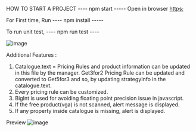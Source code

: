 
HOW TO START A PROJECT
---- npm start -----
Open in browser [https:](http://localhost:3000/)

For First time, Run
---- npm install -----

To run unit test,
---- npm run test ----

![image](https://github.com/user-attachments/assets/bc2ac9fa-2716-46ba-bccd-b8f7d8df4629)

Additional Features : 
1. Catalogue.text = Pricing Rules and product information can be updated in this file by the manager.
Get3for2 Pricing Rule can be updated and converted to Get5for3 and so, by updating strategyInfo in the catalogue.text.
2. Every pricing rule can be customized.
3. BigInt is used for avoiding floating point precision issue in javascript.
4. If the free product(vga) is not scanned, alert message is displayed.
5. If any property inside catalogue is missing, alert is displayed.

Preview
![image](https://github.com/user-attachments/assets/114a82f1-201d-41aa-840c-caad284f0217)

